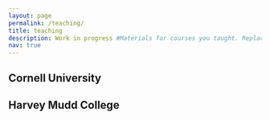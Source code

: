 ```yaml
---
layout: page
permalink: /teaching/
title: teaching
description: Work in progress #Materials for courses you taught. Replace this text with your description.
nav: true
---
```


<div class="projects">
<h2 class="category">Cornell University</h2>
<div class="card-mt-3">

</div>
<h2 class="category">Harvey Mudd College</h2>
</div>